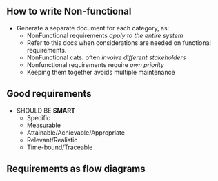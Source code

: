## How to write Non-functional
- Generate a separate document for each category, as:
	- NonFunctional requirements *apply to the entire system*
	- Refer to this docs when considerations are needed on functional requirements.
	- NonFunctional cats. often *involve different stakeholders*
	- Nonfunctional requirements require *own priority*
	- Keeping them together avoids multiple maintenance
## Good requirements
- SHOULD BE **SMART**
	- Specific
	- Measurable
	- Attainable/Achievable/Appropriate
	- Relevant/Realistic
	- Time-bound/Traceable
## Requirements as flow diagrams
